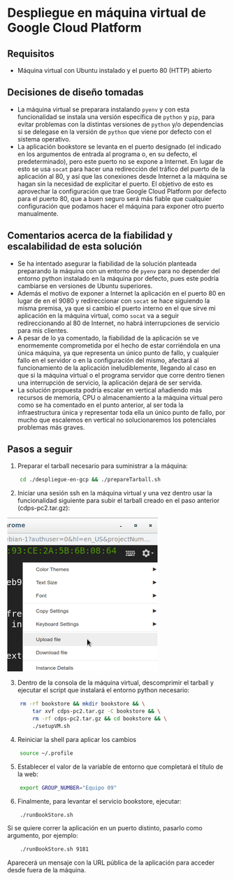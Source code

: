 # Despliegue en máquina virtual de Google Cloud Platform

## Requisitos
- Máquina virtual con Ubuntu instalado y el puerto 80 (HTTP) abierto

## Decisiones de diseño tomadas
* La máquina virtual se preparara instalando `pyenv` y con esta funcionalidad se instala una versión específica de `python` y `pip`, para evitar problemas con la distintas versiones de `python` y/o dependencias si se delegase en la versión de `python` que viene por defecto con el sistema operativo.
* La aplicación bookstore se levanta en el puerto designado (el indicado en los argumentos de entrada al programa o, en su defecto, el predeterminado), pero este puerto no se expone a Internet. En lugar de esto se usa `socat` para hacer una redirección del tráfico del puerto de la aplicación al 80, y así que las conexiones desde Internet a la máquina se hagan sin la necesidad de explicitar el puerto. El objetivo de esto es aprovechar la configuración que trae Google Cloud Platform por defecto para el puerto 80, que a buen seguro será más fiable que cualquier configuración que podamos hacer el máquina para exponer otro puerto manualmente.

## Comentarios acerca de la fiabilidad y escalabilidad de esta solución
* Se ha intentado asegurar la fiabilidad de la solución planteada preparando la máquina con un entorno de `pyenv` para no depender del entorno python instalado en la máquina por defecto, pues este podría cambiarse en versiones de Ubuntu superiores.
* Además el motivo de exponer a Internet la aplicación en el puerto 80 en lugar de en el 9080 y redireccionar con `socat` se hace siguiendo la misma premisa, ya que si cambio el puerto interno en el que sirve mi aplicación en la máquina virtual, como `socat` va a seguir redireccionando al 80 de Internet, no habrá interrupciones de servicio para mis clientes.
* A pesar de lo ya comentado, la fiabilidad de la aplicación se ve enormemente comprometida por el hecho de estar corriéndola en una única máquina, ya que representa un único punto de fallo, y cualquier fallo en el servidor o en la configuración del mismo, afectará al funcionamiento de la aplicación ineludiblemente, llegando al caso en que si la máquina virtual o el programa servidor que corre dentro tienen una interrupción de servicio, la aplicación dejará de ser servida.
* La solución propuesta podría escalar en vertical añadiendo más recursos de memoria, CPU o almacenamiento a la máquina virtual pero como se ha comentado en el punto anterior, al ser toda la infraestructura única y representar toda ella un único punto de fallo, por mucho que escalemos en vertical no solucionaremos los potenciales problemas más graves.

## Pasos a seguir

1. Preparar el tarball necesario para suministrar a la máquina:

```bash
    cd ./despliegue-en-gcp && ./prepareTarball.sh
```

2. Iniciar una sesión ssh en la máquina virtual y una vez dentro usar la funcionalidad siguiente para subir el tarball creado en el paso anterior (cdps-pc2.tar.gz):

![upload to vm button](./img/upload_to_vm.png)

3. Dentro de la consola de la máquina virtual, descomprimir el tarball y ejecutar el script que instalará el entorno python necesario:

```bash
    rm -rf bookstore && mkdir bookstore && \
        tar xvf cdps-pc2.tar.gz -C bookstore && \
        rm -rf cdps-pc2.tar.gz && cd bookstore && \
        ./setupVM.sh
```

4. Reiniciar la shell para aplicar los cambios

```bash
    source ~/.profile
```

5. Establecer el valor de la variable de entorno que completará el título de la web:

```bash
    export GROUP_NUMBER="Equipo 09"
```

6. Finalmente, para levantar el servicio bookstore, ejecutar:

```bash
    ./runBookStore.sh
```

Si se quiere correr la aplicación en un puerto distinto, pasarlo como argumento, por ejemplo:

```bash
    ./runBookStore.sh 9181
```

Aparecerá un mensaje con la URL pública de la aplicación para acceder desde fuera de la máquina.